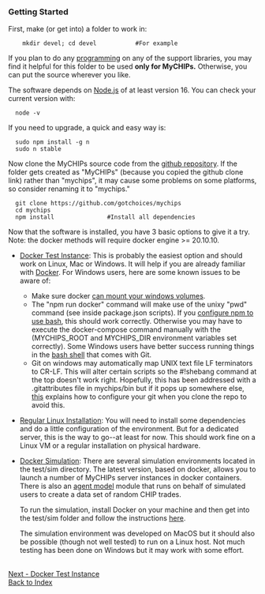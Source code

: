 ### Getting Started

First, make (or get into) a folder to work in:
```
    mkdir devel; cd devel			#For example
```
If you plan to do any [programming](work-hacking.md) on any of the support libraries, you may
find it helpful for this folder to be used **only for MyCHIPs.**
Otherwise, you can put the source wherever you like.

The software depends on [Node.js](http://nodejs.org) of at least version 16.
You can check your current version with:
```
  node -v
```
If you need to upgrade, a quick and easy way is:
```
  sudo npm install -g n
  sudo n stable
```
Now clone the MyCHIPs source code from the [github repository](github.com/gotchoices/mychips).
If the folder gets created as "MyCHIPs" (because you copied the github clone link) rather than 
"mychips", it may cause some problems on some platforms, so consider renaming it to "mychips."
```
  git clone https://github.com/gotchoices/mychips
  cd mychips
  npm install				#Install all dependencies
```
Now that the software is installed, you have 3 basic options to give it a try.
Note: the docker methods will require docker engine >= 20.10.10.
- [Docker Test Instance](use-docker.md):
  This is probably the easiest option and should work on Linux, Mac or Windows.
  It will help if you are already familiar with [Docker](http://docker.com).
  For Windows users, here are some known issues to be aware of:
  - Make sure docker [can mount your windows volumes](https://docs.docker.com/docker-for-windows/#shared-drives).
  - The "npm run docker" command will make use of the unixy "pwd" command (see inside package.json scripts).
    If you [configure npm to use bash](https://stackoverflow.com/questions/23243353/how-to-set-shell-for-npm-run-scripts-in-windows), this should work correctly.
    Otherwise you may have to execute the docker-compose command manually with the (MYCHIPS_ROOT and MYCHIPS_DIR environment variables set correctly).
    Some Windows users have better success running things in the [bash shell](https://gitforwindows.org/) that comes with Git.
  - Git on windows may automatically map UNIX text file LF terminators to CR-LF.
    This will alter certain scripts so the #!shebang command at the top doesn't work right.
    Hopefully, this has been addressed with a .gitattributes file in mychips/bin but if it pops up somewhere else, 
    [this](https://stackoverflow.com/questions/1019946/how-do-i-stop-git-from-adding-carriage-returns-when-cloneing-a-repo-onto-windows) explains how to configure your git when you clone the repo to avoid this.
  
- [Regular Linux Installation](use-native.md):
  You will need to install some dependencies and do a little configuration of the environment.
  But for a dedicated server, this is the way to go--at least for now.
  This should work fine on a Linux VM or a regular installation on physical hardware.

- [Docker Simulation](sim-docker.md):
  There are several simulation environments located in the test/sim directory.
  The latest version, based on docker, allows you to launch a number of MyCHIPs
  server instances in docker containers.  There is also an [agent model](sim-agent.md) module 
  that runs on behalf of simulated users to create a data set of random CHIP trades.

  To run the simulation, install Docker on your machine and then get into 
  the test/sim folder and follow the instructions [here](sim-docker.md).

  The simulation environment was developed on MacOS but it should also be 
  possible (though not well tested) to run on a Linux host.
  Not much testing has been done on Windows but it may work with some effort.

<br>[Next - Docker Test Instance](use-docker.md)
<br>[Back to Index](README.md#contents)
